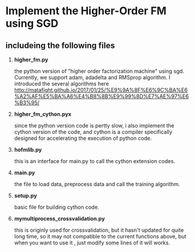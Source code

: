 # Implement the Higher-Order FM using SGD

## includeing the following files
1. **higher_fm.py**

   the python version of "higher order factorization machine" using sgd.
   Currently, we support adam, adadelta and RMSprop algorithm. I introduced the several algorithms here http://matafight.github.io/2017/01/25/%E9%9A%8F%E6%9C%BA%E6%A2%AF%E5%BA%A6%E4%B8%8B%E9%99%8D%E7%AE%97%E6%B3%95/

2. **higher_fm_cython.pyx**

   since the python version code is pertty slow, i also implement the cython version of the code, and cython is a compiler specifically designed for accelerating the execution of python code. 

3. **hofmlib.py**

   this is an interface for main.py to call the cython extension codes.

4. **main.py**

    the file to load data, preprocess data and call the training algorithm.

5. **setup.py**

    basic file for building cython code.

6. **mymultiprocess_crossvalidation.py**

    this is originly used for crossvalidation, but it hasn't updated for quite long time, so it may not compatible to the current functions above, but when you want to use it , just modify some lines of it will works.

